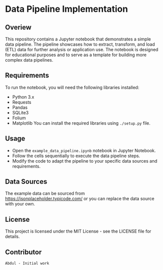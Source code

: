 # Data Pipeline Implementation

## Overiew

This repository contains a Jupyter notebook that demonstrates a simple data pipeline. The pipeline showcases how to extract, transform, and load (ETL) data for further analysis or application use. The notebook is designed for educational purposes and to serve as a template for building more complex data pipelines.

## Requirements
To run the notebook, you will need the following libraries installed:
 - Python 3.x
 - Requests
 - Pandas
 - SQLite3
 - Folium
 - Matplotlib
You can install the required libraries using `./setup.py` file.

## Usage
 - Open the `example_data_pipeline.ipynb` notebook in Jupyter Notebook.
 - Follow the cells sequentially to execute the data pipeline steps.
 - Modify the code to adapt the pipeline to your specific data sources and requirements.

## Data Sources

The example data can be sourced from https://jsonplaceholder.typicode.com/ or you can replace the data source with your own.

## License

This project is licensed under the MIT License - see the LICENSE file for details.

## Contributor

    Abdul - Initial work